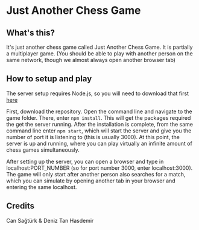 # Just Another Chess Game

## What's this?

It's just another chess game called Just Another Chess Game. It is partially a multiplayer game. (You should be able to play with another person on the same network, though we almost always open another browser tab)

## How to setup and play

The server setup requires Node.js, so you will need to download that first [here](https://nodejs.org/en/download/)

First, download the repository. Open the command line and navigate to the game folder. There, enter `npm install`. This will get the packages required the get the server running. After the installation is complete, from the same command line enter `npm start`, which will start the server and give you the number of port it is listening to (this is usually 3000). At this point, the server is up and running, where you can play virtually an infinite amount of chess games simultaneously.

After setting up the server, you can open a browser and type in localhost:PORT_NUMBER (so for port number 3000, enter localhost:3000). The game will only start after another person also searches for a match, which you can simulate by opening another tab in your browser and entering the same localhost.

## Credits

Can Sağtürk & Deniz Tan Hasdemir
